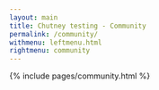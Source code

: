 ```yaml
---
layout: main
title: Chutney testing - Community
permalink: /community/
withmenu: leftmenu.html
rightmenu: community
---
```

{% include pages/community.html %}
